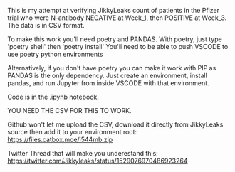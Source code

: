 This is my attempt at verifying JikkyLeaks count of patients in the Pfizer trial who were N-antibody NEGATIVE at Week_1, then POSITIVE at Week_3. The data is in CSV format.

To make this work you'll need poetry and PANDAS.
With poetry, just type 'poetry shell' then 'poetry install'
You'll need to be able to push VSCODE to use poetry python environments

Alternatively, if you don't have poetry you can make it work with PIP as PANDAS is the only dependency. Just create an environment, install pandas, and run Jupyter from inside VSCODE with that environment.

Code is in the .ipynb notebook.

YOU NEED THE CSV FOR THIS TO WORK.

Github won't let me upload the CSV, download it directly from JikkyLeaks source then add it to your environment root:
https://files.catbox.moe/i544mb.zip

Twitter Thread that will make you underestand this:
https://twitter.com/Jikkyleaks/status/1529076970486923264

